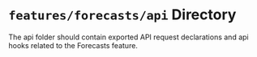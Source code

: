 # `features/forecasts/api` Directory
	
The api folder should contain exported API request declarations and api hooks related to the Forecasts feature.
